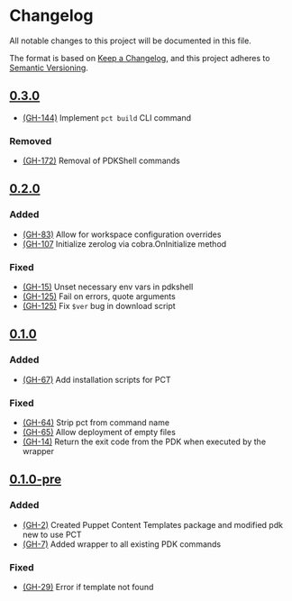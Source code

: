 # Changelog
All notable changes to this project will be documented in this file.

The format is based on [Keep a Changelog](https://keepachangelog.com/en/1.0.0/),
and this project adheres to [Semantic Versioning](https://semver.org/spec/v2.0.0.html).

## [0.3.0]

- [(GH-144)](https://github.com/puppetlabs/pdkgo/issues/144) Implement `pct build` CLI command

### Removed

- [(GH-172)](https://github.com/puppetlabs/pdkgo/issues/172) Removal of PDKShell commands

## [0.2.0]

### Added

- [(GH-83)](https://github.com/puppetlabs/pdkgo/issues/83) Allow for workspace configuration overrides
- [(GH-107](https://github.com/puppetlabs/pdkgo/issues/107) Initialize zerolog via cobra.OnInitialize method

### Fixed

- [(GH-15)](https://github.com/puppetlabs/pdkgo/issues/15) Unset necessary env vars in pdkshell
- [(GH-125)](https://github.com/puppetlabs/pdkgo/issues/125) Fail on errors, quote arguments
- [(GH-125)](https://github.com/puppetlabs/pdkgo/issues/125) Fix `$ver` bug in download script

## [0.1.0]

### Added

- [(GH-67)](https://github.com/puppetlabs/pdkgo/issues/67) Add installation scripts for PCT

### Fixed

- [(GH-64)](https://github.com/puppetlabs/pdkgo/issues/64) Strip pct from command name
- [(GH-65)](https://github.com/puppetlabs/pdkgo/issues/65) Allow deployment of empty files
- [(GH-14)](https://github.com/puppetlabs/pdkgo/issues/14) Return the exit code from the PDK when executed by the wrapper

## [0.1.0-pre]

### Added

- [(GH-2)](https://github.com/puppetlabs/pdkgo/issues/2) Created Puppet Content Templates package and modified pdk new to use PCT
- [(GH-7)](https://github.com/puppetlabs/pdkgo/issues/7) Added wrapper to all existing PDK commands

### Fixed

- [(GH-29)](https://github.com/puppetlabs/pdkgo/issues/29) Error if template not found

[Unreleased]: https://github.com/puppetlabs/pdkgo/compare/0.3.0..main
[0.3.0]: https://github.com/puppetlabs/pdkgo/releases/tag/0.3.0
[0.2.0]: https://github.com/puppetlabs/pdkgo/releases/tag/0.2.0
[0.1.0]: https://github.com/puppetlabs/pdkgo/releases/tag/0.1.0
[0.1.0-pre]: https://github.com/puppetlabs/pdkgo/releases/tag/0.1.0-pre

